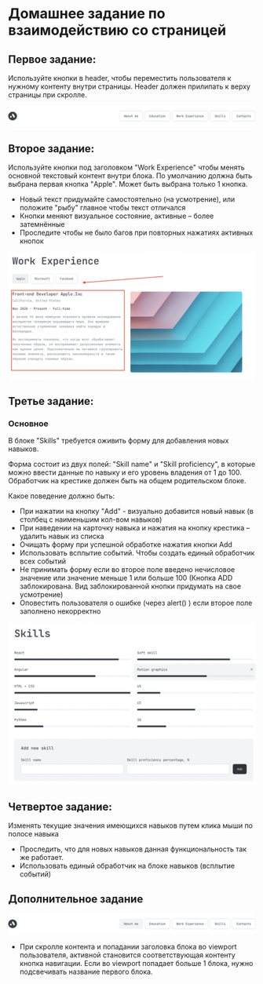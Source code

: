 # Домашнее задание по взаимодействию со страницей

## Первое задание:
Используйте кнопки в header, чтобы переместить пользователя к нужному контенту внутри страницы.
Header должен прилипать к верху страницы при скролле.

![header-buttons](assets/header.png?raw=true "header-buttons")

## Второе задание:
Используйте кнопки под заголовком "Work Experience" чтобы менять основной текстовый контент внутри блока.
По умолчанию должна быть выбрана первая кнопка "Apple". Может быть выбрана только 1 кнопка. 

- Новый текст придумайте самостоятельно (на усмотрение), или положите "рыбу" главное чтобы текст отличался  
- Кнопки меняют визуальное состояние, активные – более затемнённые
- Проследите чтобы не было багов при повторных нажатиях активных кнопок

![block-scrolling](assets/block-scrolling.png?raw=true "block-scrolling")

## Третье задание:
### Основное
В блоке "Skills" требуется оживить форму для добавления новых навыков.

Форма состоит из двух полей: "Skill name" и "Skill proficiency", в которые можно ввести данные по навыку и его уровень владения от 1 до 100.
Обработчик на крестике должен быть на общем родительском блоке.

Какое поведение должно быть:
- При нажатии на кнопку "Add" - визуально добавится новый навык (в столбец с наименьшим кол-вом навыков)
- При наведении на карточку навыка и нажатия на кнопку крестика – удалить навык из списка
- Очищать форму при успешной обработке нажатия кнопки Add
- Использовать всплытие событий. Чтобы создать единый обработчик всех событий
- Не принимать форму если во второе поле введено нечисловое значение или значение меньше 1 или больше 100 (Кнопка ADD заблокирована. Вид заблокированной кнопки придумать на свое усмотрение)
- Оповестить пользователя о ошибке (через alert() ) если второе поле заполнено некорректно

![skills-editing](assets/skills-editing.png?raw=true "skills-editing")

## Четвертое задание:
Изменять текущие значения имеющихся навыков путем клика мыши по полосе навыка  
- Проследить, что для новых навыков данная функциональность так же работает.
- Использовать единый обработчик на блоке навыков (всплытие событий)

## Дополнительное задание
![header-buttons](assets/header2.png?raw=true "header-buttons")
- При скролле контента и попадании заголовка блока во viewport пользователя, активной становится соответствующая контенту кнопка навигации.
  Если во viewport попадает больше 1 блока, нужно подсвечивать название первого блока.
